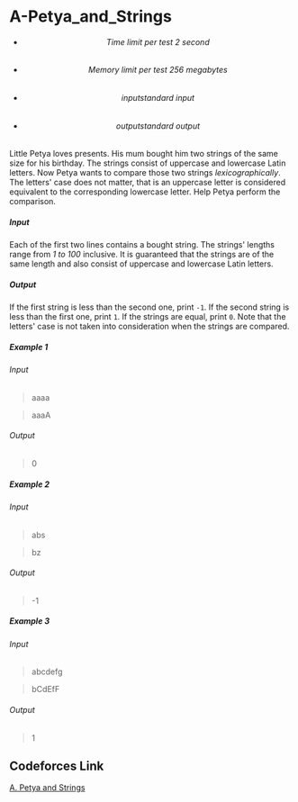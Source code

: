# A-Petya_and_Strings

- <h6> <center> Time limit per test 2 second </center> </h6>
- <h6> <center> Memory limit per test 256 megabytes </center> </h6>
- <h6> <center> inputstandard input </center> </h6>
- <h6> <center>outputstandard output </center> </h6>

Little Petya loves presents. His mum bought him two strings of the same size for his birthday. 
The strings consist of uppercase and lowercase Latin letters. Now Petya wants to compare those two strings *lexicographically*. 
The letters' case does not matter, that is an uppercase letter is considered equivalent to the corresponding lowercase letter.
Help Petya perform the comparison.

<h5>Input</h5>

Each of the first two lines contains a bought string. The strings' lengths range from *1 to 100* inclusive. 
It is guaranteed that the strings are of the same length and also consist of uppercase and lowercase Latin letters.

<h5>Output</h5>

If the first string is less than the second one, print `-1`. If the second string is less than the first one, print `1`. 
If the strings are equal, print `0`. Note that the letters' case is not taken into consideration when the strings are compared.

<h5>Example 1</h5>

<h6>Input</h6>

>aaaa

>aaaA


<h6>Output</h6>

>0

<h5>Example 2</h5>

<h6>Input</h6>

>abs

>bz


<h6>Output</h6>

>-1


<h5>Example 3</h5>

<h6>Input</h6>

>abcdefg

>bCdEfF


<h6>Output</h6>

>1

## Codeforces Link
[A. Petya and Strings](https://codeforces.com/contest/112/problem/A)
